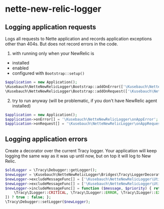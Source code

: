 # nette-new-relic-logger

## Logging application requests
Logs all requests to Nette application and records application exceptions other than 404s. But does not record errors in the code. 

1) with running only when your NewRelic is 
 - installed
 - enabled
 - configured with `Bootstrap::setup()`
```php
$application = new Application();
\Kusebauch\NetteNewRelicLogger\Bootstrap::addOnError(['\Kusebauch\NetteNewRelicLogger\Utils', onAppError], $application);
\Kusebauch\NetteNewRelicLogger\Bootstrap::addOnRequest(['\Kusebauch\NetteNewRelicLogger\Utils', onAppRequest], $application);
```

2) try to run anyway (will be problematic, if you don't have NewRelic agent installed)
```php
$application = new Application();
$application->onError[] = '\Kusebauch\NetteNewRelicLogger\onAppError';
$application->onRequest[] = '\Kusebauch\NetteNewRelicLogger\onAppRequest';
```

## Logging application errors
Create a decorator over the current Tracy logger. Your application will keep logging the same way as it was up until now, but on top it will log to New Relic.

```php
$oldLogger = \Tracy\Debugger::getLogger();
$newLogger = \Kusebauch\NetteNewRelicLogger\Bridges\Tracy\LoggerDecorator($oldLogger);
$newLogger->excludeMessageFunc[] = ['\Kusebauch\NetteNewRelicLogger\Utils', 'noticeLoggerFilter'];
$newLogger->excludeMessageFunc[] = ['\Kusebauch\NetteNewRelicLogger\Utils', 'strictLoggerFilter'];
$newLogger->includeMessageFunc[] = function ($message, $priority) { return in_array($priority, [
    \Tracy\ILogger::CRITICAL, \Tracy\ILogger::ERROR, \Tracy\ILogger::EXCEPTION,
]) ? true : false; };
\Tracy\Debugger::setLogger($newLogger);
```